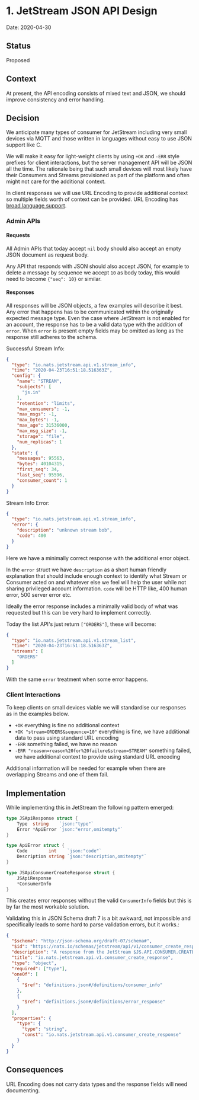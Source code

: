 # 1. JetStream JSON API Design

Date: 2020-04-30

## Status

Proposed

## Context

At present, the API encoding consists of mixed text and JSON, we should improve consistency and error handling.

## Decision

We anticipate many types of consumer for JetStream including very small devices via MQTT and those written in 
languages without easy to use JSON support like C.

We will make it easy for light-weight clients by using `+OK` and `-ERR` style prefixes for client interactions,
but the server management API will be JSON all the time. The rationale being that such small devices will most
likely have their Consumers and Streams provisioned as part of the platform and often might not care for the
additional context.

In client responses we will use URL Encoding to provide additional context so multiple fields worth of
context can be provided. URL Encoding has [broad language support](https://www.rosettacode.org/wiki/URL_decoding).

### Admin APIs

#### Requests

All Admin APIs that today accept `nil` body should also accept an empty JSON document as request body.

Any API that responds with JSON should also accept JSON, for example to delete a message by sequence we accept
`10` as body today, this would need to become `{"seq": 10}` or similar.

#### Responses

All responses will be JSON objects, a few examples will describe it best. Any error that happens has to be 
communicated within the originally expected message type. Even the case where JetStream is not enabled for
an account, the response has to be a valid data type with the addition of `error`. When `error` is present
empty fields may be omitted as long as the response still adheres to the schema.

Successful Stream Info:

```json
{
  "type": "io.nats.jetstream.api.v1.stream_info",
  "time": "2020-04-23T16:51:18.516363Z",
  "config": {
    "name": "STREAM",
    "subjects": [
      "js.in"
    ],
    "retention": "limits",
    "max_consumers": -1,
    "max_msgs": -1,
    "max_bytes": -1,
    "max_age": 31536000,
    "max_msg_size": -1,
    "storage": "file",
    "num_replicas": 1
  },
  "state": {
    "messages": 95563,
    "bytes": 40104315,
    "first_seq": 34,
    "last_seq": 95596,
    "consumer_count": 1
  }
}
```

Stream Info Error:

```json
{
  "type": "io.nats.jetstream.api.v1.stream_info",
  "error": {
    "description": "unknown stream bob",
    "code": 400
  }
}
```

Here we have a minimally correct response with the additional error object.

In the `error` struct we have `description` as a short human friendly explanation that should include enough context to
identify what Stream or Consumer acted on and whatever else we feel will help the user while not sharing privileged account
information.  `code` will be HTTP like, 400 human error, 500 server error etc.

Ideally the error response includes a minimally valid body of what was requested but this can be very hard to implement correctly.

Today the list API's just return `["ORDERS"]`, these will become:

```json
{
  "type": "io.nats.jetstream.api.v1.stream_list",
  "time": "2020-04-23T16:51:18.516363Z",
  "streams": [
    "ORDERS"
  ]
}
```

With the same `error` treatment when some error happens.

### Client Interactions

To keep clients on small devices viable we will standardise our responses as in the examples below. 

 * `+OK` everything is fine no additional context 
 * `+OK "stream=ORDERS&sequence=10"` everything is fine, we have additional data to pass using standard URL encoding
 * `-ERR` something failed, we have no reason
 * `-ERR "reason=reason%20for%20failure&stream=STREAM"` something failed, we have additional context to provide using standard URL encoding

Additional information will be needed for example when there are overlapping Streams and one of them fail. 

## Implementation

While implementing this in JetStream the following pattern emerged:

```go
type JSApiResponse struct {
	Type  string    `json:"type"`
	Error *ApiError `json:"error,omitempty"`
}

type ApiError struct {
	Code        int    `json:"code"`
	Description string `json:"description,omitempty"`
}

type JSApiConsumerCreateResponse struct {
	JSApiResponse
	*ConsumerInfo
}
```

This creates error responses without the valid `ConsumerInfo` fields but this is by far the most workable solution.

Validating this in JSON Schema draft 7 is a bit awkward, not impossible and specifically leads to some hard to parse validation errors, but it works.:

```json
{
  "$schema": "http://json-schema.org/draft-07/schema#",
  "$id": "https://nats.io/schemas/jetstream/api/v1/consumer_create_response.json",
  "description": "A response from the JetStream $JS.API.CONSUMER.CREATE API",
  "title": "io.nats.jetstream.api.v1.consumer_create_response",
  "type": "object",
  "required": ["type"],
  "oneOf": [
    {
      "$ref": "definitions.json#/definitions/consumer_info"
    },
    {
      "$ref": "definitions.json#/definitions/error_response"
    }
  ],
  "properties": {
    "type": {
      "type": "string",
      "const": "io.nats.jetstream.api.v1.consumer_create_response"
    }
  }
}
```

## Consequences

URL Encoding does not carry data types and the response fields will need documenting.
